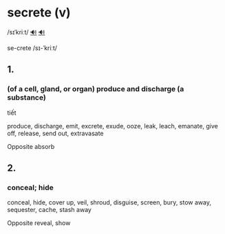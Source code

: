 # secrete (v)

/sɪˈkriːt/ [🔊](https://www.oxfordlearnersdictionaries.com/media/english/uk_pron/s/sec/secre/secrete__gb_1.mp3) [🔊](https://www.oxfordlearnersdictionaries.com/media/english/us_pron/s/sec/secre/secrete__us_1.mp3)

se-crete /sɪ-ˈkriːt/

## 1.

### (of a cell, gland, or organ) produce and discharge (a substance)

tiết

produce, discharge, emit, excrete, exude, ooze, leak, leach, emanate, give off, release, send out, extravasate

Opposite absorb

## 2.

### conceal; hide

conceal, hide, cover up, veil, shroud, disguise, screen, bury, stow away, sequester, cache, stash away

Opposite reveal, show